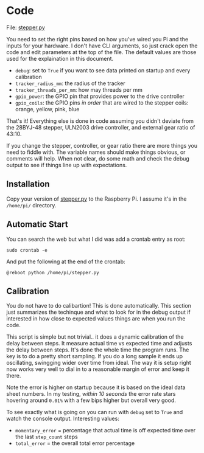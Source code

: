 # Code

File: [stepper.py](src/python/stepper.py)

You need to set the right pins based on how you've wired you Pi and the inputs for your hardware.  I don't have CLI arguments, so just crack open the code and edit parameters at the top of the file.  The default values are those used for the explaination in this document.

- `debug`: set to `True` if you want to see data printed on startup and every calibration
- `tracker_radius_mm`: the radius of the tracker
- `tracker_threads_per_mm`: how may threads per mm
- `gpio_power`: the GPIO pin that provides power to the drive controller
- `gpio_coils`: the GPIO pins _in order_ that are wired to the stepper coils: orange, yellow, pink, blue

That's it!  Everything else is done in code assuming you didn't deviate from the 28BYJ-48 stepper, ULN2003 drive controller, and external gear ratio of 43:10.

If you change the stepper, controller, or gear ratio there are more things you need to fiddle with.  The variable names should make things obvious, or comments will help.  When not clear, do some math and check the debug output to see if things line up with expectations.

## Installation

Copy your version of [stepper.py](src/python/stepper.py) to the Raspberry Pi.  I assume it's in the `/home/pi/` directory.

## Automatic Start

You can search the web but what I did was add a crontab entry as root:

```shell
sudo crontab -e
```

And put the following at the end of the crontab:

```shell
@reboot python /home/pi/stepper.py
```
## Calibration

You do not have to do calibartion!  This is done automatically.  This section just summarizes the techinque and what to look for in the debug output if interested in how close to expected values things are when you run the code.

This script is simple but not trivial.. it does a dynamic calibration of the delay between steps.  It measure actual time vs expected time and adjusts the delay between steps.  It's done the whole time the program runs.  The key is to do a pretty short sampling.  If you do a long sample it ends up oscillating, swingging wider over time from ideal.  The way it is setup right now works very well to dial in to a reasonable margin of error and keep it there.

Note the error is higher on startup because it is based on the ideal data sheet numbers.  In my testing, _within 10 seconds_ the error rate stars hovering around `0.01%` with a few bips higher but overall very good.

To see exactly what is going on you can run with `debug` set to `True` and watch the console output.  Interesting values:

- `momentary_error` = percentage that actual time is off expected time over the last `step_count` steps
- `total_error` = the overall total error percentage

